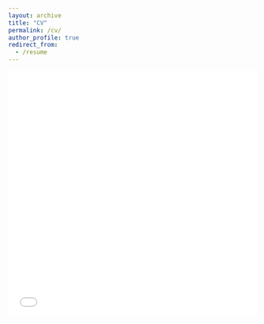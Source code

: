 ```yaml
---
layout: archive
title: "CV"
permalink: /cv/
author_profile: true
redirect_from:
  - /resume
---
```


<iframe src="files/CV.pdf" width="100%" height="500" frameborder="no" border="0" marginwidth="0" marginheight="0"></iframe>

<!-- Teaching
======
  <ul>{% for post in site.teaching %}
    {% include archive-single-cv.html %}
  {% endfor %}</ul> -->

<!-- Service and leadership
======
* Currently signed in to 43 different slack teams -->
